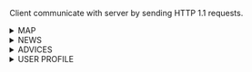 Client communicate with server by sending HTTP 1.1 requests.


<details><summary>MAP</summary>
<p>


## Collection points near

Request example:

```
GET /point/:pointId

USER_ID: 2123
```

Response example:

```
HTTP/1.1 200 OK

[
  {
    "id": 21
    "name": "Pokrovsky bulvar 2",
    "phone_number": "+74994001041",
    "web_site": "https://www.hse.ru/",
    "recycle": ["metal", "glass", "plastic", "paper"],
    "latitude": 38.8951,
    "longitude": -77.0364,
    "works":  "broken" | "would_not_work" | "works_fine",
    "last_updated": 1604343073
    "schedule":{
        "from": "09:00",
        "to": "17:00"
     },
    "corrections_count": 2 
  }
]

```
* if `pointId` is not specified, all is returned.
* `shedule` is null when schedule is not specified.

## Suggest correction

Request example:

```
POST /correction/suggest

USER_ID: 2123

{
    "id": 21
    "name": "Контейнер ГК "Тайгер-Сибирь",
    "phone_number": "+74994001041",
    "web_site": "https://www.hse.ru/",
    "recycle": ["metal", "glass", "plastic", "paper"],
    "latitude": 38.8951,
    "longitude": -77.0364,
    "works": "works_fine",
    "last_updated": 1604343073
    "shedule":{
        "from": "09:00",
        "to": "17:00"
     },
    "corrections_count": 2 
}
```

Response example:

```
HTTP/1.1 200 OK

{
  "correction_id": 5
}
```

## Get correction by id

Request example:

```
GET /correction/5

USER_ID: 2123
```

Response example:

```
HTTP/1.1 200 OK

{
  "from": {
    "id": 21
    "name": "Pokrovsky bulvar 2",
    "phone_number": "+74994001041",
    "web_site": "https://www.hse.ru/",
    "recycle": ["metal", "glass", "plastic", "paper"],
    "latitude": 38.8951,
    "longitude": -77.0364,
    "works": "broken",
    "last_updated": 1604343073
    "shedule":{
        "from": "09:00",
        "to": "17:00"
     },
    "corrections_count": 2 
  },
  "to": {
    "id": 21
    "name": "Pokrovsky bulvar 2",
    "phone_number": "+74994001041",
    "web_site": "https://www.hse.ru/",
    "recycle": ["metal", "glass", "plastic", "paper"],
    "latitude": 38.8951,
    "longitude": -77.0364,
    "works": "works_fine",
    "last_updated": 1604343073
    "shedule":{
        "from": "09:00",
        "to": "17:00"
     },
    "corrections_count": 2 
  }
}
```

</p>
</details>

<details><summary>NEWS</summary>
<p>


## Get news

Request example:

```
GET /news?page=1&size=10

USER_ID: 2123
```

Response example:

```
HTTP/1.1 200 OK

{
  "news": [
    {
      "id": 12,
      "title": "City pollution ranking",
      "conent": "The polluted city is ...",
      "source": "https://www.forbes.ru/newsroom/obshchestvo/393811-eksperty-nazvali-samye-zagryaznennye-goroda-rossii"
    }
  ]
}
```

## Add news to favourite

Request example:

```
POST /news/12/add_to_favourites

USER_ID: 2123

{
  "news_id" : 56
}
```

Response example:

```
HTTP/1.1 200 OK
```

</p>
</details>

<details><summary>ADVICES</summary>
<p>
  

</p>
</details>

<details><summary>USER PROFILE</summary>
<p>

## New user creation endpoint

Request example:

```
GET /new_user
```

Response example:

```
HTTP/1.1 200 OK

{
  "user_id": 2123
}
```

The received `user_id` is expected to be used for subsequent requests as a value of "USER_ID" header.

## Change name

Request example:

```
POST /change_name

USER_ID: 2123

{
  "change_to" : "John Smith"
}
```

Response example:

```
HTTP/1.1 200 OK

{}
```

## Get me

Request example:

```
GET /me

USER_ID: 2123
```

Response example:

```
HTTP/1.1 200 OK

{
  "name" : "John Smith",
  "photo_url" : "shorturl.at/ehsJ3",
  "favourite_news_ids" : [1, 56, 5544],
  "collection_points_corrections_ids": 
    {
      "approved": [5,6,122],
      "not_approved": [1,7,12]
    }
}
```



</p>
</details>
